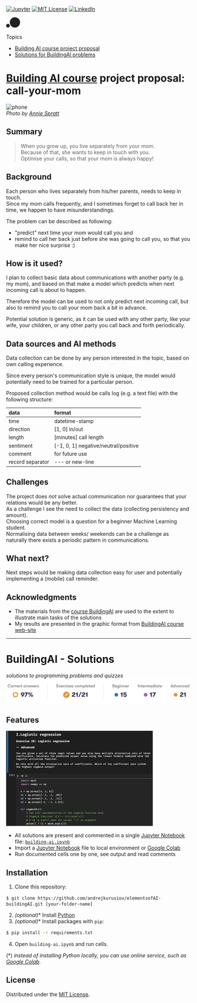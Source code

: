<!-- PROJECT SHIELDS
*** I'm using markdown "reference style" links for readability.
*** Reference links are enclosed in brackets [ ] instead of parentheses ( ).
*** See the bottom of this document for the declaration of the reference variables
*** This is an optional, concise syntax you may use.
*** https://www.markdownguide.org/basic-syntax/#reference-style-links
-->

<!-- HEADER -->

[![Jupyter][jupyter-shield]][jupyter-url]
[![MIT License][license-shield]][license-url]
[![LinkedIn][linkedin-shield]][linkedin-url]

<!-- ![ai](./AI.png) -->
<svg height="28" width="38" xmlns="http://www.w3.org/2000/svg">
									<g fill-rule="evenodd" fill="#202124">
										<circle cx="24" cy="14" r="14"></circle>
										<circle cx="5" cy="23" r="5"></circle>
									</g>
</svg>

Topics

- [Building AI course project proposal](#building-ai-course-project-proposal-call-your-mom)
- [Solutions for BuildingAI problems](#buildingai-solutions)

# [Building AI course][buildingai-url] project proposal: call-your-mom

![phone][phone-img-url]\
*Photo by [Annie Spratt](https://unsplash.com/@anniespratt?utm_source=unsplash&utm_medium=referral&utm_content=creditCopyText)*

## Summary

> When you grow up, you live separately from your mom.\
> Because of that, she wants to keep in touch with you.\
> Optimise your calls, so that your mom is always happy!

## Background

Each person who lives separately from his/her parents, needs to keep in touch.\
Since my mom calls frequently, and I sometimes forget to call back her in time, we happen to have misunderstandings.

The problem can be described as following:

- "predict" next time your mom would call you
  and
- remind to call her back just before she was going to call you, so that you make her nice surprise :)

## How is it used?

I plan to collect basic data about communications with another party (e.g. my mom), and based on that make a model which predicts when next incoming call is about to happen.

Therefore the model can be used to not only predict next incoming call, but also to remind you to call your mom back a bit in advance.

Potential solution is generic, as it can be used with any other party, like your wife, your children, or any other party you call back and forth periodically.

## Data sources and AI methods

Data collection can be done by any person interested in the topic, based on own calling experience.

Since every person's communication style is unique, the model would potentially need to be trained for a particular person.

Proposed collection method would be calls log (e.g. a text file) with the following structure:

| data             | format                               |
| :--------------- | :----------------------------------- |
| time             | datetime-stamp                       |
| direction        | [1, 0] in/out                        |
| length           | [minutes] call length                |
| sentiment        | [-1, 0, 1] negative/neutral/positive |
| comment          | for future use                       |
| record separator | \--- or new-line                     |

## Challenges

The project does _not_ solve actual communication nor guarantees that your relations would be any better.\
As a challenge I see the need to collect the data (collecting persistency and amount).\
Choosing correct model is a question for a beginner Machine Learning student.\
Normalising data between weeks/ weekends can be a challenge as naturally there exists a periodic pattern in communications.

## What next?

Next steps would be making data collection easy for user and potentially implementing a (mobile) call reminder.

## Acknowledgments

- The materials from the [course BuildingAI][buildingai-url] are used to the extent to illustrate main tasks of the solutions
- My results are presented in the graphic format from [BuildingAI course web-site][buildingai-url]

---

# BuildingAI - Solutions

*solutions to programming problems and quizzes*
![my-results](./elementsofai-buildingai_results.png)

## Features

[![python-notebook-screenshot](./project-screenshot.png)](./building-ai.ipynb)

- All solutions are present and commented in a single [Jupyter Notebook][jupyter-url] file: [`building-ai.ipynb`](./building-ai.ipynb)
- Import a [Jupyter Notebook][jupyter-url] file to local environment or [Google Colab][google-colab-url]
- Run documented cells one by one, see output and read comments

## Installation

1. Clone this repository:
```
$ git clone https://github.com/andrejkurusiov/elementsofAI-buildingAI.git [your-folder-name]
```
2. *(optional)*\* Install [Python](https://www.python.org/downloads/)
3. *(optional)*\* Install packages with `pip`:
```zsh
$ pip install -r requirements.txt
```
4. Open `building-ai.ipynb` and run cells.

(\*) *instead of installing Python locally, you can use online service, such as [Google Colab][google-colab-url].*

## License

Distributed under the [MIT License](./LICENSE).

<!-- MARKDOWN LINKS & IMAGES -->

[license-shield]: https://img.shields.io/github/license/andrejkurusiov/react-cards-users?style=flat
[license-url]: ./LICENSE
[linkedin-shield]: https://img.shields.io/badge/LinkedIn-Profile-informational?style=flat&logo=linkedin
[linkedin-url]: https://www.linkedin.com/in/andrejkurusiov/
[jupyter-shield]: https://img.shields.io/badge/Jupyter-Notebook-545454.svg?style=flat&logo=jupyter
[jupyter-url]: https://jupyter.org/
[buildingai-url]: https://buildingai.elementsofai.com/
[google-colab-url]: https://colab.research.google.com/notebooks/intro.ipynb
[phone-img-url]: https://images.unsplash.com/photo-1520923642038-b4259acecbd7?ixid=MXwxMjA3fDB8MHxzZWFyY2h8NXx8dGVsZXBob25lfGVufDB8fDB8&ixlib=rb-1.2.1&auto=format&fit=crop&w=400
